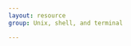 ```yaml
---
layout: resource
group: Unix, shell, and terminal

---
```

<!-- General resources go here -->

<!-- ### Core -->

<!-- ### Intermediate -->

<!-- ### Advanced -->

<!-- ### Jedi -->
